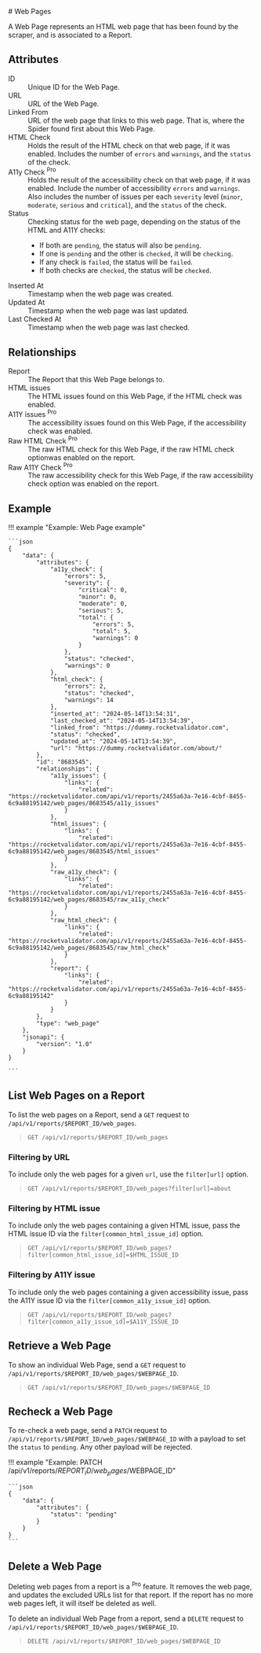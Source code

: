 # Web Pages

A Web Page represents an HTML web page that has been found by the scraper, and is associated to a Report.

## Attributes

<dl>
  <dt>ID</dt>
  <dd>Unique ID for the Web Page.</dd>

  <dt>URL</dt>
  <dd>URL of the Web Page.</dd>

  <dt>Linked From</dt>
  <dd>URL of the web page that links to this web page. That is, where the Spider found first about this Web Page.</dd>

  <dt>HTML Check</dt>
  <dd>Holds the result of the HTML check on that web page, if it was enabled. Includes the number of <code>errors</code> and <code>warnings</code>, and the <code>status</code> of the check.</dd>

  <dt>A11y Check <sup class="badge-pro">Pro</sup></dt>
  <dd>Holds the result of the accessibility check on that web page, if it was enabled.
  Include the number of accessibility <code>errors</code> and <code>warnings</code>. Also includes the number of issues per each <code>severity</code> level (<code>minor</code>, <code>moderate</code>, <code>serious</code> and <code>critical</code>), and the <code>status</code> of the check.</dd>

  <dt>Status</dt>
  <dd>Checking status for the web page, depending on the status of the HTML and A11Y checks:
   <ul>
     <li>If both are <code>pending</code>, the status will also be <code>pending</code>.</li>
     <li>If one is <code>pending</code> and the other is <code>checked</code>, it will be <code>checking</code>.</li>
     <li>If any check is <code>failed</code>, the status will be <code>failed</code>.</li>
     <li>If both checks are <code>checked</code>, the status will be <code>checked</code>.</li>
    </ul>
  </dd>

  <dt>Inserted At</dt>
  <dd>Timestamp when the web page was created.</dd>

  <dt>Updated At</dt>
  <dd>Timestamp when the web page was last updated.</dd>
    
  <dt>Last Checked At</dt>
  <dd>Timestamp when the web page was last checked.</dd>
</dl>

## Relationships

<dl>
  <dt>Report</dt>
  <dd>The Report that this Web Page belongs to.</dd>

  <dt>HTML issues</dt>
  <dd>The HTML issues found on this Web Page, if the HTML check was enabled.</dd>

  <dt>A11Y issues <sup class="badge-pro">Pro</sup></dt>
  <dd>The accessibility issues found on this Web Page, if the accessibility check was enabled.</dd>

  <dt>Raw HTML Check <sup class="badge-pro">Pro</sup></dt>
  <dd>The raw HTML check for this Web Page, if the raw HTML check optionwas enabled on the report.</dd>

  <dt>Raw A11Y Check <sup class="badge-pro">Pro</sup></dt>
  <dd>The raw accessibility check for this Web Page, if the raw accessibility check option was enabled on the report.</dd>
</dl>

## Example

!!! example "Example: Web Page example"

    ```json
    {
        "data": {
            "attributes": {
                "a11y_check": {
                    "errors": 5,
                    "severity": {
                        "critical": 0,
                        "minor": 0,
                        "moderate": 0,
                        "serious": 5,
                        "total": {
                            "errors": 5,
                            "total": 5,
                            "warnings": 0
                        }
                    },
                    "status": "checked",
                    "warnings": 0
                },
                "html_check": {
                    "errors": 2,
                    "status": "checked",
                    "warnings": 14
                },
                "inserted_at": "2024-05-14T13:54:31",
                "last_checked_at": "2024-05-14T13:54:39",
                "linked_from": "https://dummy.rocketvalidator.com",
                "status": "checked",
                "updated_at": "2024-05-14T13:54:39",
                "url": "https://dummy.rocketvalidator.com/about/"
            },
            "id": "8683545",
            "relationships": {
                "a11y_issues": {
                    "links": {
                        "related": "https://rocketvalidator.com/api/v1/reports/2455a63a-7e16-4cbf-8455-6c9a88195142/web_pages/8683545/a11y_issues"
                    }
                },
                "html_issues": {
                    "links": {
                        "related": "https://rocketvalidator.com/api/v1/reports/2455a63a-7e16-4cbf-8455-6c9a88195142/web_pages/8683545/html_issues"
                    }
                },
                "raw_a11y_check": {
                    "links": {
                        "related": "https://rocketvalidator.com/api/v1/reports/2455a63a-7e16-4cbf-8455-6c9a88195142/web_pages/8683545/raw_a11y_check"
                    }
                },
                "raw_html_check": {
                    "links": {
                        "related": "https://rocketvalidator.com/api/v1/reports/2455a63a-7e16-4cbf-8455-6c9a88195142/web_pages/8683545/raw_html_check"
                    }
                },
                "report": {
                    "links": {
                        "related": "https://rocketvalidator.com/api/v1/reports/2455a63a-7e16-4cbf-8455-6c9a88195142"
                    }
                }
            },
            "type": "web_page"
        },
        "jsonapi": {
            "version": "1.0"
        }
    }
  
    ```

## List Web Pages on a Report

To list the web pages on a Report, send a `GET` request to `/api/v1/reports/$REPORT_ID/web_pages`.

> `GET /api/v1/reports/$REPORT_ID/web_pages`

### Filtering by URL

To include only the web pages for a given `url`, use the `filter[url]` option.

> `GET /api/v1/reports/$REPORT_ID/web_pages?filter[url]=about`

### Filtering by HTML issue

To include only the web pages containing a given HTML issue, pass the HTML issue ID via the `filter[common_html_issue_id]` option.

> `GET /api/v1/reports/$REPORT_ID/web_pages?filter[common_html_issue_id]=$HTML_ISSUE_ID`

### Filtering by A11Y issue

To include only the web pages containing a given accessibility issue, pass the A11Y issue ID via the `filter[common_a11y_issue_id]` option.

> `GET /api/v1/reports/$REPORT_ID/web_pages?filter[common_a11y_issue_id]=$A11Y_ISSUE_ID`

## Retrieve a Web Page

To show an individual Web Page, send a `GET` request to `/api/v1/reports/$REPORT_ID/web_pages/$WEBPAGE_ID`.

> `GET /api/v1/reports/$REPORT_ID/web_pages/$WEBPAGE_ID`

## Recheck a Web Page

To re-check a web page, send a `PATCH` request to `/api/v1/reports/$REPORT_ID/web_pages/$WEBPAGE_ID` with a payload to set the `status` to `pending`. Any other payload will be rejected.

!!! example "Example: PATCH /api/v1/reports/$REPORT_ID/web_pages/$WEBPAGE_ID"

    ```json
    {
        "data": {
            "attributes": {
                "status": "pending"
            }
        }
    }
    ```

## Delete a Web Page

Deleting web pages from a report is a <sup class="badge-pro">Pro</sup> feature. It removes the web page, and updates the excluded URLs list for that report. If the report has no more web pages left, it will itself be deleted as well.

To delete an individual Web Page from a report, send a `DELETE` request to `/api/v1/reports/$REPORT_ID/web_pages/$WEBPAGE_ID`.

> `DELETE /api/v1/reports/$REPORT_ID/web_pages/$WEBPAGE_ID`

